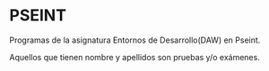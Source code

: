 # PSEINT
Programas de la asignatura Entornos de Desarrollo(DAW) en Pseint.

Aquellos que tienen nombre y apellidos son pruebas y/o exámenes.
